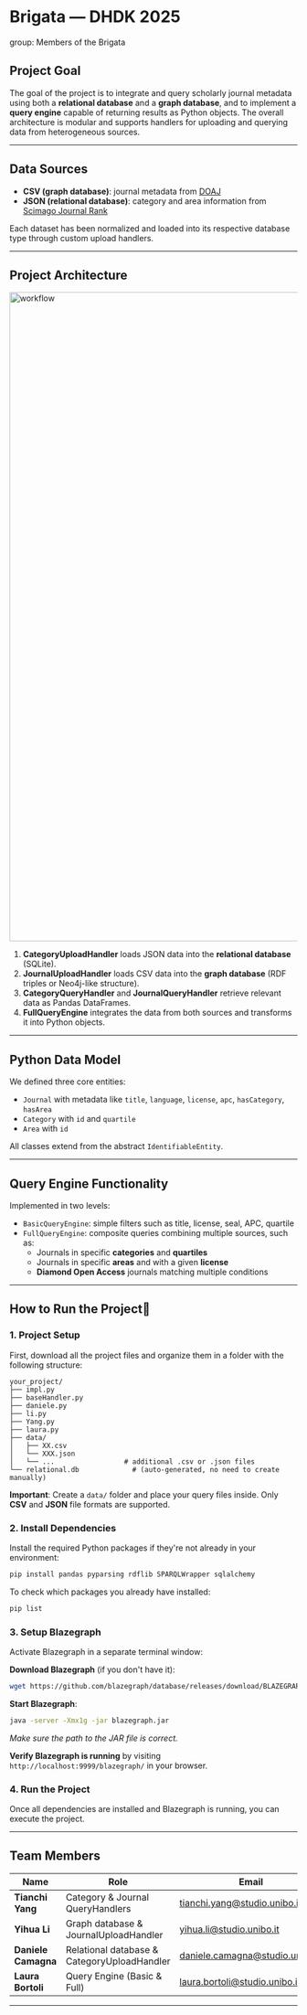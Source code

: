 # Brigata — DHDK 2025
group: Members of the Brigata   

## Project Goal  

The goal of the project is to integrate and query scholarly journal metadata using both a **relational database** and a **graph database**, and to implement a **query engine** capable of returning results as Python objects. The overall architecture is modular and supports handlers for uploading and querying data from heterogeneous sources.

---

## Data Sources

- **CSV (graph database)**: journal metadata from [DOAJ](https://doaj.org/)
- **JSON (relational database)**: category and area information from [Scimago Journal Rank](https://www.scimagojr.com/)
  
Each dataset has been normalized and loaded into its respective database type through custom upload handlers.

---

## Project Architecture

<img width="1136" alt="workflow" src="https://github.com/user-attachments/assets/aeb1a702-6430-49d2-84a0-c5673705d637" />

1. **CategoryUploadHandler** loads JSON data into the **relational database** (SQLite).  
2. **JournalUploadHandler** loads CSV data into the **graph database** (RDF triples or Neo4j-like structure).
3. **CategoryQueryHandler** and **JournalQueryHandler** retrieve relevant data as Pandas DataFrames.
4. **FullQueryEngine** integrates the data from both sources and transforms it into Python objects.

---

## Python Data Model

We defined three core entities:

- `Journal` with metadata like `title`, `language`, `license`, `apc`, `hasCategory`, `hasArea`
- `Category` with `id` and `quartile`
- `Area` with `id`

All classes extend from the abstract `IdentifiableEntity`.

---

## Query Engine Functionality

Implemented in two levels:

- `BasicQueryEngine`: simple filters such as title, license, seal, APC, quartile
- `FullQueryEngine`: composite queries combining multiple sources, such as:
  - Journals in specific **categories** and **quartiles**
  - Journals in specific **areas** and with a given **license**
  - **Diamond Open Access** journals matching multiple conditions  

---

## How to Run the Project🚀

### 1. Project Setup

First, download all the project files and organize them in a folder with the following structure:

```
your_project/
├── impl.py    
├── baseHandler.py           
├── daniele.py
├── li.py 
├── Yang.py 
├── laura.py 
├── data/
│   ├── XX.csv              
│   └── XXX.json            
│   └── ...                 # additional .csv or .json files
└── relational.db             # (auto-generated, no need to create manually)
```

**Important**: Create a `data/` folder and place your query files inside. Only **CSV** and **JSON** file formats are supported.

### 2. Install Dependencies

Install the required Python packages if they're not already in your environment:

```bash
pip install pandas pyparsing rdflib SPARQLWrapper sqlalchemy
```

To check which packages you already have installed:
```bash
pip list
```

### 3. Setup Blazegraph

Activate Blazegraph in a separate terminal window:

**Download Blazegraph** (if you don't have it):
```bash
wget https://github.com/blazegraph/database/releases/download/BLAZEGRAPH_2_1_6_RC/blazegraph.jar
```

**Start Blazegraph**:
```bash
java -server -Xmx1g -jar blazegraph.jar
```
*Make sure the path to the JAR file is correct.*

**Verify Blazegraph is running** by visiting `http://localhost:9999/blazegraph/` in your browser.

### 4. Run the Project

Once all dependencies are installed and Blazegraph is running, you can execute the project.

---

## Team Members

| Name | Role | Email |
|------|------|-------|
| **Tianchi Yang** | Category & Journal QueryHandlers | tianchi.yang@studio.unibo.it |
| **Yihua Li** | Graph database & JournalUploadHandler | yihua.li@studio.unibo.it |
| **Daniele Camagna** | Relational database & CategoryUploadHandler | daniele.camagna@studio.unibo.it |
| **Laura Bortoli** | Query Engine (Basic & Full) | laura.bortoli@studio.unibo.it |

---
